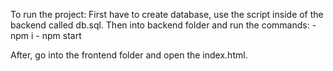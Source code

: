 To run the project:
First have to create database, use the script inside of the backend called db.sql.
Then into backend folder and run the commands:
    - npm i
    - npm start

After, go into the frontend folder and open the index.html.